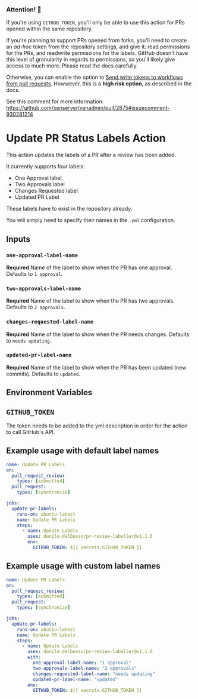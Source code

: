  ### Attention! 🚨
 
If you're using `GITHUB_TOKEN`, you'll only be able to use this action for PRs opened within the same repository.

If you're planning to support PRs opened from forks, you'll need to create an _ad-hoc_ token from the repository settings, and give it: read permissions for the PRs, and readwrite permissions for the labels. GitHub doesn't have this level of granularity in regards to permissions, so you'll likely give access to much more. Please read the docs carefully.

Otherwise, you can enable the option to  [Send write tokens to workflows from pull requests](https://docs.github.com/en/repositories/managing-your-repositorys-settings-and-features/enabling-features-for-your-repository/managing-github-actions-settings-for-a-repository#enabling-workflows-for-private-repository-forks). Howwever, this is a **high risk option**, as described in the docs.

See this comment for more information: https://github.com/xenserver/xenadmin/pull/2875#issuecomment-930281214

# Update PR Status Labels Action

This action updates the labels of a PR after a review has been added.

It currently supports four labels:

- One Approval label
- Two Approvals label
- Changes Requested label
- Updated PR Label

These labels have to exist in the repository already.

You will simply need to specify their names in the `.yml` configuration.

## Inputs

### `one-approval-label-name`

**Required** Name of the label to show when the PR has one approval. Defaults to `1 approval`.

### `two-approvals-label-name`

**Required** Name of the label to show when the PR has two approvals. Defaults to `2 approvals`.

### `changes-requested-label-name`

**Required** Name of the label to show when the PR needs changes. Defaults to `needs updating`.

### `updated-pr-label-name`

**Required** Name of the label to show when the PR has been updated (new commits). Defaults to `updated`.

## Environment Variables

## `GITHUB_TOKEN`

The token needs to be added to the yml description in order for the action to call GitHub's API.

## Example usage with default label names

```yml
name: Update PR Labels
on:
  pull_request_review:
    types: [submitted]
  pull_request:
    types: [synchronize]

jobs:
  update-pr-labels:
    runs-on: ubuntu-latest
    name: Update PR Labels
    steps:
      - name: Update Labels
        uses: danilo-delbusso/pr-review-labeller@v1.1.0
        env:
          GITHUB_TOKEN: ${{ secrets.GITHUB_TOKEN }}
```

## Example usage with custom label names

```yml
name: Update PR Labels
on:
  pull_request_review:
    types: [submitted]
  pull_request:
    types: [synchronize]

jobs:
  update-pr-labels:
    runs-on: ubuntu-latest
    name: Update PR Labels
    steps:
      - name: Update Labels
        uses: danilo-delbusso/pr-review-labeller@v1.1.0
        with:
          one-approval-label-name: "1 approval"
          two-approvals-label-name: "2 approvals"
          changes-requested-label-name: "needs updating"
          updated-pr-label-name: "updated"
        env:
          GITHUB_TOKEN: ${{ secrets.GITHUB_TOKEN }}
```
